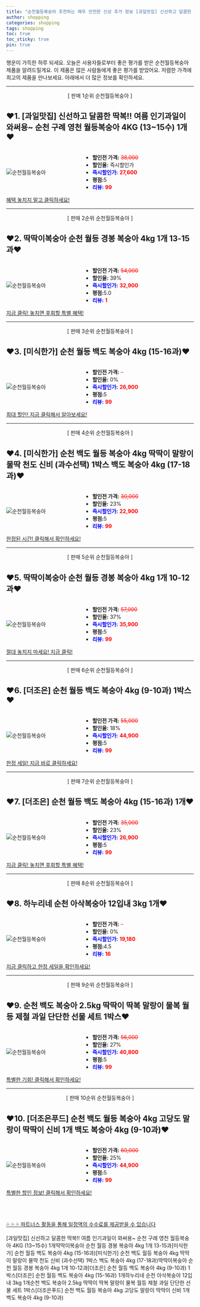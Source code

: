 ```yaml
---
title: "순천월등복숭아 추천하는 매우 안전한 신상 추가 정보 [과일맛집] 신선하고 달콤한 딱복!! 여름"
author: shopping
categories: shopping
tags: shopping
toc: true
toc_sticky: true
pin: true
---
```

행운이 가득한 하루 되세요. 오늘은 사용자들로부터 좋은 평가를 받은 순천월등복숭아 제품을 알려드릴게요. 이 제품은 많은 사람들에게 좋은 평가를 받았어요. 저렴한 가격에 최고의 제품을 만나보세요. 아래에서 더 많은 정보를 확인하세요.

---
<p class="toplist" style="margin: 0 auto; display: block; width: fit-content;">[ 판매 1순위 순천월등복숭아 ]</p>

<h2><strong>❤️1. [과일맛집] 신선하고 달콤한 딱복!! 여름 인기과일이 와써용~ 순천 구례 영천 월등복숭아 4KG (13~15수) 1개❤️</strong></h2>

<div style="display: flex; align-items: center;">
    <div style="flex: 0.4;">
        <img src="https://thumbnail9.coupangcdn.com/thumbnails/remote/230x230ex/image/vendor_inventory/10ef/27b173e9beb4f258e206f1e90d1afa15221c5b2ecdf65e4910c735dfcb2e.png" alt="순천월등복숭아" style="max-width: 100%;">
    </div>
    <div style="flex: 0.6; margin-left: 10px;">
        <ul>
            <li><strong>할인전 가격:</strong> <del style="color: red;">38,000</del></li>
            <li><strong>할인율:</strong> 즉시할인가</li>
            <li><span style='color:blue'><strong>즉시할인가:</strong></span> <span style='color:red'><strong>27,600</strong></span></li>
            <li><strong>평점:</strong>5</li>
            <li><span style='color:blue'><strong>리뷰:</strong></span> <span style='color:red'><strong>99</strong></span></li>
        </ul>
    </div>
</div>
<div class="center">
    <a href="https://selin100587.github.io?lptag=AF9450613&subid=githubio&pageKey=8211281043&traceid=V0-153&itemId=23570235970&vendorItemId=83593035287" class="myButton">
        혜택 놓치지 말고 클릭하세요!
    </a>
</div>


---
<p class="toplist" style="margin: 0 auto; display: block; width: fit-content;">[ 판매 2순위 순천월등복숭아 ]</p>

<h2><strong>❤️2. 딱딱이복숭아 순천 월등 경봉 복숭아 4kg 1개 13-15과❤️</strong></h2>

<div style="display: flex; align-items: center;">
    <div style="flex: 0.4;">
        <img src="https://thumbnail7.coupangcdn.com/thumbnails/remote/230x230ex/image/vendor_inventory/d4c1/7f09c8471f190f566c69cb048ef0d03a900b95a9813b6a342388fde69f34.png" alt="순천월등복숭아" style="max-width: 100%;">
    </div>
    <div style="flex: 0.6; margin-left: 10px;">
        <ul>
            <li><strong>할인전 가격:</strong> <del style="color: red;">54,000</del></li>
            <li><strong>할인율:</strong> 39%</li>
            <li><span style='color:blue'><strong>즉시할인가:</strong></span> <span style='color:red'><strong>32,900</strong></span></li>
            <li><strong>평점:</strong>5.0</li>
            <li><span style='color:blue'><strong>리뷰:</strong></span> <span style='color:red'><strong>1</strong></span></li>
        </ul>
    </div>
</div>
<div class="center">
    <a href="https://selin100587.github.io?lptag=AF9450613&subid=githubio&pageKey=8225368285&traceid=V0-153&itemId=23654400412&vendorItemId=90679757164" class="myButton">
        지금 클릭! 놓치면 후회할 특별 혜택!
    </a>
</div>


---
<p class="toplist" style="margin: 0 auto; display: block; width: fit-content;">[ 판매 3순위 순천월등복숭아 ]</p>

<h2><strong>❤️3. [미식한가] 순천 월등 백도 복숭아 4kg (15-16과)❤️</strong></h2>

<div style="display: flex; align-items: center;">
    <div style="flex: 0.4;">
        <img src="https://thumbnail6.coupangcdn.com/thumbnails/remote/230x230ex/image/vendor_inventory/6c0b/1d572ff079abf18c82225762a470cefcb0fed9cf891670ff6a1ae5e8b7fa.jpg" alt="순천월등복숭아" style="max-width: 100%;">
    </div>
    <div style="flex: 0.6; margin-left: 10px;">
        <ul>
            <li><strong>할인전 가격:</strong> <del style="color: red;">-</del></li>
            <li><strong>할인율:</strong> 0%</li>
            <li><span style='color:blue'><strong>즉시할인가:</strong></span> <span style='color:red'><strong>26,900</strong></span></li>
            <li><strong>평점:</strong>5</li>
            <li><span style='color:blue'><strong>리뷰:</strong></span> <span style='color:red'><strong>99</strong></span></li>
        </ul>
    </div>
</div>
<div class="center">
    <a href="https://selin100587.github.io?lptag=AF9450613&subid=githubio&pageKey=8230557681&traceid=V0-153&itemId=23720040773&vendorItemId=90744890083" class="myButton">
        최대 할인! 지금 클릭해서 알아보세요!
    </a>
</div>


---
<p class="toplist" style="margin: 0 auto; display: block; width: fit-content;">[ 판매 4순위 순천월등복숭아 ]</p>

<h2><strong>❤️4. [미식한가] 순천 백도 월등 복숭아 4kg 딱딱이 말랑이 물딱 천도 신비 (과수선택) 1박스 백도 복숭아 4kg (17-18과)❤️</strong></h2>

<div style="display: flex; align-items: center;">
    <div style="flex: 0.4;">
        <img src="https://thumbnail8.coupangcdn.com/thumbnails/remote/230x230ex/image/vendor_inventory/70d1/e79e81da6dc9015360e53ef77c360760b6d953de367d908a0cbddee7f994.jpg" alt="순천월등복숭아" style="max-width: 100%;">
    </div>
    <div style="flex: 0.6; margin-left: 10px;">
        <ul>
            <li><strong>할인전 가격:</strong> <del style="color: red;">30,000</del></li>
            <li><strong>할인율:</strong> 23%</li>
            <li><span style='color:blue'><strong>즉시할인가:</strong></span> <span style='color:red'><strong>22,900</strong></span></li>
            <li><strong>평점:</strong>5</li>
            <li><span style='color:blue'><strong>리뷰:</strong></span> <span style='color:red'><strong>99</strong></span></li>
        </ul>
    </div>
</div>
<div class="center">
    <a href="https://selin100587.github.io?lptag=AF9450613&subid=githubio&pageKey=8230566324&traceid=V0-153&itemId=23687264835&vendorItemId=90712429791" class="myButton">
        한정된 시간! 클릭해서 확인하세요!
    </a>
</div>


---
<p class="toplist" style="margin: 0 auto; display: block; width: fit-content;">[ 판매 5순위 순천월등복숭아 ]</p>

<h2><strong>❤️5. 딱딱이복숭아 순천 월등 경봉 복숭아 4kg 1개 10-12과❤️</strong></h2>

<div style="display: flex; align-items: center;">
    <div style="flex: 0.4;">
        <img src="https://thumbnail7.coupangcdn.com/thumbnails/remote/230x230ex/image/vendor_inventory/d4c1/7f09c8471f190f566c69cb048ef0d03a900b95a9813b6a342388fde69f34.png" alt="순천월등복숭아" style="max-width: 100%;">
    </div>
    <div style="flex: 0.6; margin-left: 10px;">
        <ul>
            <li><strong>할인전 가격:</strong> <del style="color: red;">57,000</del></li>
            <li><strong>할인율:</strong> 37%</li>
            <li><span style='color:blue'><strong>즉시할인가:</strong></span> <span style='color:red'><strong>35,900</strong></span></li>
            <li><strong>평점:</strong>5</li>
            <li><span style='color:blue'><strong>리뷰:</strong></span> <span style='color:red'><strong>99</strong></span></li>
        </ul>
    </div>
</div>
<div class="center">
    <a href="https://selin100587.github.io?lptag=AF9450613&subid=githubio&pageKey=8248859517&traceid=V0-153&itemId=23654400414&vendorItemId=90679757171" class="myButton">
        절대 놓치지 마세요! 지금 클릭!
    </a>
</div>


---
<p class="toplist" style="margin: 0 auto; display: block; width: fit-content;">[ 판매 6순위 순천월등복숭아 ]</p>

<h2><strong>❤️6. [더조은] 순천 월등 백도 복숭아 4kg (9-10과) 1박스❤️</strong></h2>

<div style="display: flex; align-items: center;">
    <div style="flex: 0.4;">
        <img src="https://thumbnail8.coupangcdn.com/thumbnails/remote/230x230ex/image/vendor_inventory/70d1/e79e81da6dc9015360e53ef77c360760b6d953de367d908a0cbddee7f994.jpg" alt="순천월등복숭아" style="max-width: 100%;">
    </div>
    <div style="flex: 0.6; margin-left: 10px;">
        <ul>
            <li><strong>할인전 가격:</strong> <del style="color: red;">55,000</del></li>
            <li><strong>할인율:</strong> 18%</li>
            <li><span style='color:blue'><strong>즉시할인가:</strong></span> <span style='color:red'><strong>44,900</strong></span></li>
            <li><strong>평점:</strong>5</li>
            <li><span style='color:blue'><strong>리뷰:</strong></span> <span style='color:red'><strong>99</strong></span></li>
        </ul>
    </div>
</div>
<div class="center">
    <a href="https://selin100587.github.io?lptag=AF9450613&subid=githubio&pageKey=8230566324&traceid=V0-153&itemId=23687209272&vendorItemId=90712429799" class="myButton">
        한정 세일! 지금 바로 클릭하세요!
    </a>
</div>


---
<p class="toplist" style="margin: 0 auto; display: block; width: fit-content;">[ 판매 7순위 순천월등복숭아 ]</p>

<h2><strong>❤️7. [더조은] 순천 월등 백도 복숭아 4kg (15-16과) 1개❤️</strong></h2>

<div style="display: flex; align-items: center;">
    <div style="flex: 0.4;">
        <img src="https://thumbnail6.coupangcdn.com/thumbnails/remote/230x230ex/image/vendor_inventory/2a52/fdc10917b979eba7165601bed29c1717e97358c0f698850cd62582619ceb.jpg" alt="순천월등복숭아" style="max-width: 100%;">
    </div>
    <div style="flex: 0.6; margin-left: 10px;">
        <ul>
            <li><strong>할인전 가격:</strong> <del style="color: red;">35,000</del></li>
            <li><strong>할인율:</strong> 23%</li>
            <li><span style='color:blue'><strong>즉시할인가:</strong></span> <span style='color:red'><strong>26,900</strong></span></li>
            <li><strong>평점:</strong>5</li>
            <li><span style='color:blue'><strong>리뷰:</strong></span> <span style='color:red'><strong>99</strong></span></li>
        </ul>
    </div>
</div>
<div class="center">
    <a href="https://selin100587.github.io?lptag=AF9450613&subid=githubio&pageKey=8230557681&traceid=V0-153&itemId=23687209294&vendorItemId=90712395233" class="myButton">
        지금 클릭! 놓치면 후회할 특별 혜택!
    </a>
</div>


---
<p class="toplist" style="margin: 0 auto; display: block; width: fit-content;">[ 판매 8순위 순천월등복숭아 ]</p>

<h2><strong>❤️8. 하누리네 순천 아삭복숭아 12입내 3kg 1개❤️</strong></h2>

<div style="display: flex; align-items: center;">
    <div style="flex: 0.4;">
        <img src="https://thumbnail9.coupangcdn.com/thumbnails/remote/230x230ex/image/retail/images/2021/07/14/10/1/6b6c24b3-3dfd-45fa-ab82-16cf67e387bf.jpg" alt="순천월등복숭아" style="max-width: 100%;">
    </div>
    <div style="flex: 0.6; margin-left: 10px;">
        <ul>
            <li><strong>할인전 가격:</strong> <del style="color: red;">-</del></li>
            <li><strong>할인율:</strong> 0%</li>
            <li><span style='color:blue'><strong>즉시할인가:</strong></span> <span style='color:red'><strong>19,180</strong></span></li>
            <li><strong>평점:</strong>4.5</li>
            <li><span style='color:blue'><strong>리뷰:</strong></span> <span style='color:red'><strong>16</strong></span></li>
        </ul>
    </div>
</div>
<div class="center">
    <a href="https://selin100587.github.io?lptag=AF9450613&subid=githubio&pageKey=5842680824&traceid=V0-153&itemId=10144471255&vendorItemId=77427191010" class="myButton">
        지금 클릭하고 한정 세일을 확인하세요!
    </a>
</div>


---
<p class="toplist" style="margin: 0 auto; display: block; width: fit-content;">[ 판매 9순위 순천월등복숭아 ]</p>

<h2><strong>❤️9. 순천 백도 복숭아 2.5kg 딱딱이 딱복 말랑이 물복 월등 제철 과일 단단한 선물 세트 1박스❤️</strong></h2>

<div style="display: flex; align-items: center;">
    <div style="flex: 0.4;">
        <img src="https://thumbnail8.coupangcdn.com/thumbnails/remote/230x230ex/image/vendor_inventory/165a/64431882d8796a2068625f50eaa1abc721bf15bbc3177bdab2730cc82d0a.jpg" alt="순천월등복숭아" style="max-width: 100%;">
    </div>
    <div style="flex: 0.6; margin-left: 10px;">
        <ul>
            <li><strong>할인전 가격:</strong> <del style="color: red;">56,000</del></li>
            <li><strong>할인율:</strong> 27%</li>
            <li><span style='color:blue'><strong>즉시할인가:</strong></span> <span style='color:red'><strong>40,800</strong></span></li>
            <li><strong>평점:</strong>5</li>
            <li><span style='color:blue'><strong>리뷰:</strong></span> <span style='color:red'><strong>99</strong></span></li>
        </ul>
    </div>
</div>
<div class="center">
    <a href="https://selin100587.github.io?lptag=AF9450613&subid=githubio&pageKey=8185467384&traceid=V0-153&itemId=23397690413&vendorItemId=90425028412" class="myButton">
        특별한 기회! 클릭해서 확인하세요!
    </a>
</div>


---
<p class="toplist" style="margin: 0 auto; display: block; width: fit-content;">[ 판매 10순위 순천월등복숭아 ]</p>

<h2><strong>❤️10. [더조은푸드] 순천 백도 월등 복숭아 4kg 고당도 말랑이 딱딱이 신비 1개 백도 복숭아 4kg (9-10과)❤️</strong></h2>

<div style="display: flex; align-items: center;">
    <div style="flex: 0.4;">
        <img src="https://thumbnail6.coupangcdn.com/thumbnails/remote/230x230ex/image/vendor_inventory/2a52/fdc10917b979eba7165601bed29c1717e97358c0f698850cd62582619ceb.jpg" alt="순천월등복숭아" style="max-width: 100%;">
    </div>
    <div style="flex: 0.6; margin-left: 10px;">
        <ul>
            <li><strong>할인전 가격:</strong> <del style="color: red;">60,000</del></li>
            <li><strong>할인율:</strong> 25%</li>
            <li><span style='color:blue'><strong>즉시할인가:</strong></span> <span style='color:red'><strong>44,900</strong></span></li>
            <li><strong>평점:</strong>5</li>
            <li><span style='color:blue'><strong>리뷰:</strong></span> <span style='color:red'><strong>99</strong></span></li>
        </ul>
    </div>
</div>
<div class="center">
    <a href="https://selin100587.github.io?lptag=AF9450613&subid=githubio&pageKey=8230557681&traceid=V0-153&itemId=23687229385&vendorItemId=90712395218" class="myButton">
        특별한 할인 정보! 클릭해서 확인하세요!
    </a>
</div>

<br><br><br>[💦 💦 💦 파트너스 활동을 통해 일정액의 수수료를 제공받을 수 있습니다](https://link.coupang.com/a/bcpT2c)<br><br>[과일맛집] 신선하고 달콤한 딱복!! 여름 인기과일이 와써용~ 순천 구례 영천 월등복숭아 4KG (13~15수) 1개딱딱이복숭아 순천 월등 경봉 복숭아 4kg 1개 13-15과[미식한가] 순천 월등 백도 복숭아 4kg (15-16과)[미식한가] 순천 백도 월등 복숭아 4kg 딱딱이 말랑이 물딱 천도 신비 (과수선택) 1박스 백도 복숭아 4kg (17-18과)딱딱이복숭아 순천 월등 경봉 복숭아 4kg 1개 10-12과[더조은] 순천 월등 백도 복숭아 4kg (9-10과) 1박스[더조은] 순천 월등 백도 복숭아 4kg (15-16과) 1개하누리네 순천 아삭복숭아 12입내 3kg 1개순천 백도 복숭아 2.5kg 딱딱이 딱복 말랑이 물복 월등 제철 과일 단단한 선물 세트 1박스[더조은푸드] 순천 백도 월등 복숭아 4kg 고당도 말랑이 딱딱이 신비 1개 백도 복숭아 4kg (9-10과)